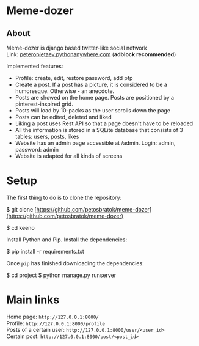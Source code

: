 
# Meme-dozer

## About
Meme-dozer is django based twitter-like social network <br>
Link: [peteropletaev.pythonanywhere.com](http://peteropletaev.pythonanywhere.com) (**adblock recommended**)

Implemented features:
- Profile: create, edit, restore password, add pfp
- Create a post. If a post has a picture, it is considered to be a humoresque. Otherwise - an anecdote.
- Posts are showed on the home page. Posts are positioned by a pinterest-inspired grid.
- Posts will load by 10-packs as the user scrolls down the page
- Posts can be edited, deleted and liked
- Liking a post uses Rest API so that a page doesn't have to be reloaded
- All the information is stored in a SQLite database that consists of 3 tables: users, posts, likes
- Website has an admin page accessible at /admin. Login: admin, password: admin
- Website is adapted for all kinds of screens

# Setup

The first thing to do is to clone the repository:

$ git clone [https://github.com/petosbratok/meme-dozer](https://github.com/petosbratok/meme-dozer)

$ cd keeno

Install Python and Pip.
Install the dependencies:

$ pip install -r requirements.txt

Once  `pip`  has finished downloading the dependencies:

$ cd project
$ python manage.py runserver

# Main links 
Home page:  `http://127.0.0.1:8000/`<br>
Profile: `http://127.0.0.1:8000/profile`<br>
Posts of a certain user: `http://127.0.0.1:8000/user/<user_id>`<br>
Certain post: `http://127.0.0.1:8000/post/<post_id>`

